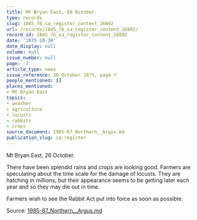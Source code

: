 ```yaml
---
title: Mt Bryan East, 26 October.
type: records
slug: 1845_76_sa_register_content_26802
url: /records/1845_76_sa_register_content_26802/
record_id: 1845_76_sa_register_content_26802
date: '1875-10-30'
date_display: null
volume: null
issue_number: null
page: '7'
article_type: news
issue_reference: 30 October 1875, page 7
people_mentioned: []
places_mentioned:
- Mt Bryan East
topics:
- weather
- agriculture
- locusts
- rabbits
- crops
source_document: 1985-87_Northern__Argus.md
publication_slug: sa-register
---
```


Mt Bryan East, 26 October.

There have been splendid rains and crops are looking good.  Farmers are speculating about the time scale for the damage of locusts.  They are hatching in millions, but their appearance seems to be getting later each year and so they may die out in time.

Farmers wish to see the Rabbit Act put into force as soon as possible.

Source: [1985-87_Northern__Argus.md](/downloads/markdown/1985-87_Northern__Argus.md)
